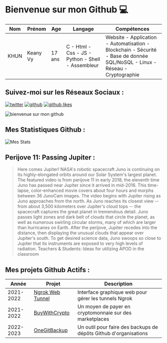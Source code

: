 # Bienvenue sur mon Github 💻
| Nom | Prénom | Age | Langage | Compétences |
|---  |---     |---  |---      |---
| KHUN | Keany Vy | 17 ans | C - Html - Css - JS - Python - Shell - Assembleur | Website - Application - Automatisation - Blockchain - Sécurité - Base de donnée SQL/NoSQL - Linux - Réseau - Cryptographie |

## Suivez-moi sur les Réseaux Sociaux :
[![twitter](https://img.shields.io/twitter/follow/thisiskeanyvy?style=social)](https://twitter.com/thisiskeanyvy)
[![github](https://img.shields.io/github/followers/thisiskeanyvy?style=social)](https://github.com/thisiskeanyvy?tab=followers)
[![github likes](https://img.shields.io/github/stars/thisiskeanyvy?style=social)](https://github.com/thisiskeanyvy)

![bienvenue sur mon github](https://thisiskeanyvy-hosting.pages.dev/banner.gif)

## Mes Statistiques Github :
![Mes Stats](https://github-readme-stats.vercel.app/api?username=thisiskeanyvy&show_icons=true&theme=radical)

## Perijove 11: Passing Jupiter :

> Here comes Jupiter! NASA's robotic spacecraft Juno is continuing on its highly-elongated orbits around our Solar System's largest planet.  The featured video is from perijove 11 in early 2018, the eleventh time Juno has passed near Jupiter since it arrived in mid-2016.  This time-lapse, color-enhanced movie covers about four hours and morphs between 36 JunoCam images. The video begins with Jupiter rising as Juno approaches from the north. As Juno reaches its closest view -- from about 3,500 kilometers over Jupiter's cloud tops -- the spacecraft captures the great planet in tremendous detail. Juno passes light zones and dark belt of clouds that circle the planet, as well as numerous swirling circular storms, many of which are larger than hurricanes on Earth.  After the perijove, Jupiter recedes into the distance, then displaying the unusual clouds that appear over Jupiter's south.  To get desired science data, Juno swoops so close to Jupiter that its instruments are exposed to very high levels of radiation.   Teachers & Students: Ideas for utilizing APOD in the classroom

## Mes projets Github Actifs :
| Année | Projet | Description |
|---   |---     |---          |
| 2021-2022 | [Ngrok Web Tunnel](https://github.com/thisiskeanyvy/ngrok-web-manager) | Interface graphique web pour gérer les tunnels Ngrok |
| 2021-2022 | [BuyWithCrypto](https://github.com/BuyWithCrypto) | Un moyen de payer en cryptomonnaie sur des marketplaces |
| 2022-2023 | [OneGitBackup](https://github.com/BuyWithCrypto/OneGitBackup) | Un outil pour faire des backups de dépôts Github d'organisations |